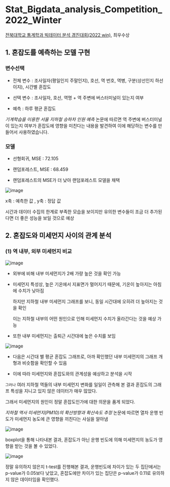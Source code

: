 # Stat_Bigdata_analysis_Competition_2022_Winter
[전북대학교 통계학과 빅데이터 분석 경진대회(2022 win)](https://www.kaggle.com/c/statjbnu1), 최우수상

## 1. 혼잡도를 예측하는 모델 구현

### 변수선택

- 전체 변수 : 조사일자(평일인지 주말인지), 호선, 역 번호, 역병, 구분(상선인지 하선이지), 시간별 혼잡도

- 선택 변수 : 조사일자, 호선, 역명 + 역 주변에 버스터미널이 있는지 여부

- 예측 : 하루 평균 혼잡도

*기계학습을 이용한 서울 지하철 승하차 인원 예측* 논문에 따르면 역 주변에 버스터미널이 있는지 여부가 혼잡도에 영향을 미친다는 내용을 발견하여 이에 해당하는 변수를 만들어서 사용하였습니다.

### 모델

- 선형회귀, MSE : 72.105

- 랜덤포레스트, MSE : 68.459

- 랜덤포레스트의 MSE가 더 낮아 랜덤포레스트 모델을 채택

![image](https://user-images.githubusercontent.com/73769046/156136334-20e0a96b-9f90-40b1-94a1-733a98baab8c.png)

x축 : 예측한 값 , y축 : 정답 값

시간과 데이터 수집의 한계로 부족한 모습을 보이지만 유의한 변수들이 조금 더 추가된다면 더 좋은 성능을 보일 것으로 예상

## 2. 혼잡도와 미세먼지 사이의 관계 분석

### (1) 역 내부, 외부 미세먼지 비교

![image](https://user-images.githubusercontent.com/73769046/156136705-3dcac9c5-93de-426c-b66b-119cb1a075a8.png)

- 외부에 비해 내부 미세먼지가 2배 가량 높은 것을 확인 가능

- 미세먼지 특성상, 높은 기온에서 지표면가 멀어지기 때문에, 기온이 높아지는 아침에 수치가 낮아짐
  
  하지만 지하철 내부 미세먼지 그래프를 보니, 동일 시간대에 오히려 더 높아지는 것을 확인
  
  이는 지하철 내부의 어떤 원인으로 인해 미세먼지 수치가 올라간다는 것을 예상 가능
 
- 또한 내부 미세먼지는 출퇴근 시간대에 높은 수치를 보임

![image](https://user-images.githubusercontent.com/73769046/156137317-a2ecc21f-226c-4b29-959a-407df1511dd6.png)

- 다음은 시간대 별 평균 혼잡도 그래프로, 아까 확인했던 내부 미세먼지의 그래프 개형과 비슷함을 확인할 수 있음

- 이에 따라 미세먼지와 혼잡도와의 관계성을 예상하고 분석을 시작

`그러나` 여러 지하철 역들의 내부 미세먼지 변화를 일일이 관측해 본 결과 혼잡도의 그래프 특성을 지니고 있지 않은 데이터가 매우 많았다.

그래서 미세먼지의 원인이 정말 혼잡도인가에 대한 의문을 품게 되었다.

*지하철 역사 미세먼지(PM10)의 확산방향과 확산속도 추정* 논문에 따르면 열차 운행 빈도가 미세먼지 농도에 큰 영향을 끼친다는 사실을 알아냄

![image](https://user-images.githubusercontent.com/73769046/156322446-ceb5ec30-a901-4701-97e2-fc39d03fffe3.png)

boxplot을 통해 나타내본 결과, 혼잡도가 아닌 운행 빈도에 의해 미세먼지의 농도가 영향을 받는 것을 볼 수 있었다.

![image](https://user-images.githubusercontent.com/73769046/156322278-607f7c07-4997-4474-8e98-a24192214f33.png)

정말 유의하지 않은지 t-test를 진행해본 결과, 운행빈도에 차이가 있는 두 집단에서는 p-value가 0.05보다 낮았고, 혼잡도에만 차이가 있는 집단은 p-value가 0.11로 유의하지 않은 데이터임을 확인했다.
